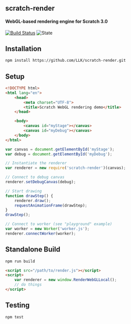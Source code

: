 ## scratch-render
#### WebGL-based rendering engine for Scratch 3.0

[![Build Status](https://github.com/Cube-Enix/sn-edit-render/actions/workflows/pages/pages-build-deployment/badge.svg)](https://github.com/Cube-Enix/sn-edit-render/actions/workflows/pages/pages-build-deployment)
![State](https://img.shields.io/github/checks-status/Cube-Enix/sn-edit-render/develop)

## Installation
```bash
npm install https://github.com/LLK/scratch-render.git
```

## Setup
```html
<!DOCTYPE html>
<html lang="en">
    <head>
        <meta charset="UTF-8">
        <title>Scratch WebGL rendering demo</title>
    </head>

    <body>
        <canvas id="myStage"></canvas>
        <canvas id="myDebug"></canvas>
    </body>
</html>
```

```js
var canvas = document.getElementById('myStage');
var debug = document.getElementById('myDebug');

// Instantiate the renderer
var renderer = new require('scratch-render')(canvas);

// Connect to debug canvas
renderer.setDebugCanvas(debug);

// Start drawing
function drawStep() {
    renderer.draw();
    requestAnimationFrame(drawStep);
}
drawStep();

// Connect to worker (see "playground" example)
var worker = new Worker('worker.js');
renderer.connectWorker(worker);
```

## Standalone Build
```bash
npm run build
```

```html
<script src="/path/to/render.js"></script>
<script>
    var renderer = new window.RenderWebGLLocal();
    // do things
</script>
```

## Testing
```bash
npm test
```
